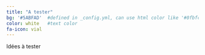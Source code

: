 ```yaml
---
title: "A tester"
bg: '#5ABFAD'  #defined in _config.yml, can use html color like '#0fbfcf'
color: white   #text color
fa-icon: vial
---
```

Idées à tester